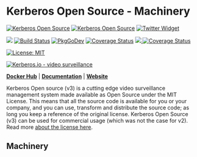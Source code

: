 # Kerberos Open Source - Machinery

<a target="_blank" href="https://kerberos.io"><img src="https://img.shields.io/badge/kerberos-website-gray.svg?longCache=true&colorB=brightgreen" alt="Kerberos Open Source"></a>
<a target="_blank" href="https://doc.kerberos.io"><img src="https://img.shields.io/badge/kerberos-documentation-gray.svg?longCache=true&colorB=brightgreen" alt="Kerberos Open Source"></a>
<a target="_blank" href="https://twitter.com/kerberosio?ref_src=twsrc%5Etfw"><img src="https://img.shields.io/twitter/url.svg?label=Follow%20%40kerberosio&style=social&url=https%3A%2F%2Ftwitter.com%2Fkerberosio" alt="Twitter Widget"></a>

<a target="_blank" href="https://circleci.com/gh/kerberos-io/opensource"><img src="https://circleci.com/gh/kerberos-io/opensource.svg?style=svg"/></a>
<a target="_blank" href="https://travis-ci.org/kerberos-io/opensource"><img src="https://travis-ci.org/kerberos-io/opensource.svg?branch=master" alt="Build Status"></a>
<a target="_blank" href="https://pkg.go.dev/github.com/kerberos-io/opensource/machinery"><img src="https://pkg.go.dev/badge/github.com/kerberos-io/opensource/machinery" alt="PkgGoDev"></a>
<a target="_blank" href="https://codecov.io/gh/kerberos-io/opensource"><img src="https://codecov.io/gh/kerberos-io/opensource/branch/master/graph/badge.svg" alt="Coverage Status"></a>
<a target="_blank" href="https://app.codacy.com/gh/kerberos-io/opensource?utm_source=github.com&utm_medium=referral&utm_content=kerberos-io/opensource&utm_campaign=Badge_Grade"><img src="https://api.codacy.com/project/badge/Grade/83d79d3092c040acb8c51ee0dfddf4b9"/>
<a target="_blank" href="https://goreportcard.com/report/github.com/kerberos-io/opensource"><img src="https://goreportcard.com/badge/github.com/kerberos-io/opensource" alt="Coverage Status"></a>

<a href="LICENSE"><img src="https://img.shields.io/badge/License-MIT-yellow.svg" alt="License: MIT"></a>

[![Kerberos.io - video surveillance](https://kerberos.io/images/kerberos.png)](https://kerberos.io)

[**Docker Hub**](https://hub.docker.com/r/kerberos/opensource) | [**Documentation**](https://doc.kerberos.io) | [**Website**](https://kerberos.io)

Kerberos Open source (v3) is a cutting edge video surveillance management system made available as Open Source under the MIT License. This means that all the source code is available for you or your company, and you can use, transform and distribute the source code; as long you keep a reference of the original license. Kerberos Open Source (v3) can be used for commercial usage (which was not the case for v2). Read more [about the license here](LICENSE).

## Machinery

